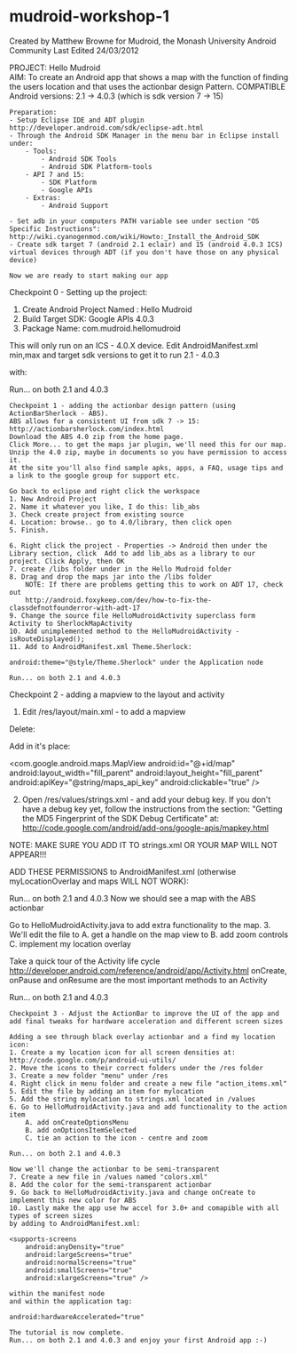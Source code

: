 mudroid-workshop-1
==================
Created by Matthew Browne for Mudroid, the Monash University Android Community
Last Edited 24/03/2012 


PROJECT: Hello Mudroid								
AIM: To create an Android app that shows a map with the function of finding the users location and that uses the actionbar design Pattern.
COMPATIBLE Android versions: 2.1 -> 4.0.3 (which is sdk version 7 -> 15)
~~~~~~~~~~~~~~~~~~~~~~~~~~~~~~~~~~~~~~~~~~~~~~~~~~~~~~~~~~~~~~~~~~~~~~~~~~~~~~~~~~~~~~~~~~~
Preparation:
- Setup Eclipse IDE and ADT plugin http://developer.android.com/sdk/eclipse-adt.html
- Through the Android SDK Manager in the menu bar in Eclipse install under:
	- Tools:
		- Android SDK Tools
		- Android SDK Platform-tools
	- API 7 and 15:
	 	- SDK Platform
		- Google APIs
	- Extras:
		- Android Support
		
- Set adb in your computers PATH variable see under section "OS Specific Instructions": http://wiki.cyanogenmod.com/wiki/Howto:_Install_the_Android_SDK
- Create sdk target 7 (android 2.1 eclair) and 15 (android 4.0.3 ICS) virtual devices through ADT (if you don't have those on any physical device)

Now we are ready to start making our app
~~~~~~~~~~~~~~~~~~~~~~~~~~~~~~~~~~~~~~~~~~~~~~~~~~~~~~~~~~~~~~~~~~~~~~~~~~~~~~~~~~~~~~~~~~~
Checkpoint 0 - Setting up the project:
1. Create Android Project Named : 	Hello Mudroid
2. Build Target SDK: 				Google APIs 4.0.3
3. Package Name:					com.mudroid.hellomudroid

This will only run on an ICS - 4.0.X device.
Edit AndroidManifest.xml min,max and target sdk versions to get it to run 2.1 - 4.0.3

with:

<uses-sdk
    android:maxSdkVersion="15"
    android:minSdkVersion="7"
    android:targetSdkVersion="15" />

Run... on both 2.1 and 4.0.3
~~~~~~~~~~~~~~~~~~~~~~~~~~~~~~~~~~~~~~~~~~~~~~~~~~~~~~~~~~~~~~~~~~~~~~~~~~~~~~~~~~~~~~~~~~~
Checkpoint 1 - adding the actionbar design pattern (using ActionBarSherlock - ABS). 
ABS allows for a consistent UI from sdk 7 -> 15:
http://actionbarsherlock.com/index.html
Download the ABS 4.0 zip from the home page. 
Click More... to get the maps jar plugin, we'll need this for our map.
Unzip the 4.0 zip, maybe in documents so you have permission to access it.
At the site you'll also find sample apks, apps, a FAQ, usage tips and a link to the google group for support etc.

Go back to eclipse and right click the workspace
1. New Android Project
2. Name it whatever you like, I do this: lib_abs
3. Check create project from existing source
4. Location: browse.. go to 4.0/library, then click open
5. Finish.

6. Right click the project - Properties -> Android then under the Library section, click  Add to add lib_abs as a library to our project. Click Apply, then OK
7. create /libs folder under in the Hello Mudroid folder
8. Drag and drop the maps jar into the /libs folder
	NOTE: If there are problems getting this to work on ADT 17, check out
	http://android.foxykeep.com/dev/how-to-fix-the-classdefnotfounderror-with-adt-17
9. Change the source file HelloMudroidActivity superclass form Activity to SherlockMapActivity
10. Add unimplemented method to the HelloMudroidActivity - isRouteDisplayed();
11. Add to AndroidManifest.xml Theme.Sherlock:

android:theme="@style/Theme.Sherlock" under the Application node

Run... on both 2.1 and 4.0.3
~~~~~~~~~~~~~~~~~~~~~~~~~~~~~~~~~~~~~~~~~~~~~~~~~~~~~~~~~~~~~~~~~~~~~~~~~~~~~~~~~~~~~~~~~~~
Checkpoint 2 - adding a mapview to the layout and activity
1. Edit /res/layout/main.xml - to add a mapview

Delete:

<TextView
    android:layout_width="fill_parent"
    android:layout_height="wrap_content"
    android:text="@string/hello" />

Add in it's place:

<com.google.android.maps.MapView
    android:id="@+id/map"
    android:layout_width="fill_parent"
    android:layout_height="fill_parent"
    android:apiKey="@string/maps_api_key"
    android:clickable="true" />

2. Open /res/values/strings.xml - and add your debug key.
	If you don't have a debug key yet, follow the instructions from the section:
	"Getting the MD5 Fingerprint of the SDK Debug Certificate" at:
	http://code.google.com/android/add-ons/google-apis/mapkey.html
	
NOTE: MAKE SURE YOU ADD IT TO strings.xml OR YOUR MAP WILL NOT APPEAR!!!

ADD THESE PERMISSIONS to AndroidManifest.xml (otherwise myLocationOverlay and maps WILL NOT WORK):

<uses-permission android:name="android.permission.ACCESS_COARSE_LOCATION" />
<uses-permission android:name="android.permission.ACCESS_FINE_LOCATION" />
<uses-permission android:name="android.permission.INTERNET" />

Run... on both 2.1 and 4.0.3
Now we should see a map with the ABS actionbar

Go to HelloMudroidActivity.java to add extra functionality to the map.
3. We'll edit the file to
	A. get a handle on the map view to
	B. add zoom controls
	C. implement my location overlay

Take a quick tour of the Activity life cycle
http://developer.android.com/reference/android/app/Activity.html
onCreate, onPause and onResume are the most important methods to an Activity

Run... on both 2.1 and 4.0.3
~~~~~~~~~~~~~~~~~~~~~~~~~~~~~~~~~~~~~~~~~~~~~~~~~~~~~~~~~~~~~~~~~~~~~~~~~~~~~~~~~~~~~~~~~~~
Checkpoint 3 - Adjust the ActionBar to improve the UI of the app and add final tweaks for hardware acceleration and different screen sizes

Adding a see through black overlay actionbar and a find my location icon:
1. Create a my location icon for all screen densities at:
http://code.google.com/p/android-ui-utils/
2. Move the icons to their correct folders under the /res folder
3. Create a new folder "menu" under /res
4. Right click in menu folder and create a new file "action_items.xml"
5. Edit the file by adding an item for mylocation
5. Add the string mylocation to strings.xml located in /values
6. Go to HelloMudroidActivity.java and add functionality to the action item
	A. add onCreateOptionsMenu
	B. add onOptionsItemSelected
	C. tie an action to the icon - centre and zoom

Run... on both 2.1 and 4.0.3

Now we'll change the actionbar to be semi-transparent
7. Create a new file in /values named "colors.xml"
8. Add the color for the semi-transparent actionbar
9. Go back to HelloMudroidActivity.java and change onCreate to implement this new color for ABS
10. Lastly make the app use hw accel for 3.0+ and comapible with all types of screen sizes
by adding to AndroidManifest.xml:

<supports-screens
    android:anyDensity="true"
    android:largeScreens="true"
    android:normalScreens="true"
    android:smallScreens="true"
    android:xlargeScreens="true" />

within the manifest node
and within the application tag:

android:hardwareAccelerated="true"

The tutorial is now complete.
Run... on both 2.1 and 4.0.3 and enjoy your first Android app :-)

